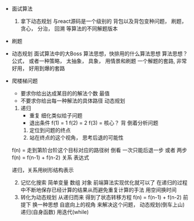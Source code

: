 - 面试算法
    1. 拿下动态规划 与react源码是一个级别的
        背包以及背包变种问题， 刷题， 贪心， 分治， 回溯 等算法的不同解题版本
- 刷题

- 动态规划
    面试算法中的大Boss
    算法思想，快排用的什么算法思想
    算法思想？ 公式， 或者一种策略， 太抽象， 具象， 用情景和刷题
        一个解题的套路, 非常好用， 好用到爆的套路

- 爬楼梯问题
    - 要求你给出达成某目的的解法个数 最值
    - 不要求你给出每一种解法的具体路径
    动态规划 
    1. 递归
        - 重复 细化类似给子问题
        - 退出条件
            f(1) = 1
            f(2) = 2
            f(3) = 
    核心？ 背
        倒着分析问题
        1. 定位到问题的终点
        2. 站在终点的这个视角， 思考后退的可能性

    f(n) = 走到第阶台阶这个目标对应的路径树 倒看
    一次只能后退一步 或者 两步
    f(n) = f(n-1) + f(n-2) 关系 表达式

    递归，关系用树形结构表示

    2. 记忆化搜索
        简单变量  数组  对象
        前端算法实现优化就可以了
        在递归的过程中不断地保存已经计算的结果从而避免重复计算的手法
        用空间换时间
    3. 转化为动态规划
        从递归而来 得到了状态转移方程
        f(n) = f(n-1) + f(n-2) 前提下
        换一种思想 自底向上的视角 来解决这个问题， 动态规划(倒车上山)
        递归(自身函数) 用迭代(while)


